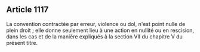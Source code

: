 Article 1117
----
La convention contractée par erreur, violence ou dol, n'est point nulle de plein
droit ; elle donne seulement lieu à une action en nullité ou en rescision, dans
les cas et de la manière expliqués à la section VII du chapitre V du présent
titre.

